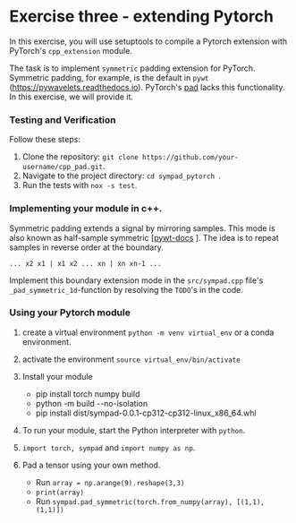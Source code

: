 # Exercise three - extending Pytorch

In this exercise, you will use setuptools to compile a Pytorch extension with PyTorch's `cpp_extension`
module. 


The task is to implement `symmetric` padding extension for PyTorch. Symmetric padding, for example, is the default in `pywt` (https://pywavelets.readthedocs.io). PyTorch's [pad](https://pytorch.org/docs/stable/generated/torch.nn.functional.pad.html) lacks this functionality. In this exercise, we will provide it.

### Testing and Verification

Follow these steps:

1. Clone the repository: `git clone https://github.com/your-username/cpp_pad.git`.
2. Navigate to the project directory: `cd sympad_pytorch `.
3. Run the tests with `nox -s test`.


### Implementing your module in c++.

Symmetric padding extends a signal by mirroring samples. This mode is also known as half-sample symmetric [[pywt-docs](https://pywavelets.readthedocs.io/en/latest/ref/signal-extension-modes.html) ]. 
The idea is to repeat samples in reverse order at the boundary.

```
... x2 x1 | x1 x2 ... xn | xn xn-1 ...
```

Implement this boundary extension mode in the `src/sympad.cpp` file's `_pad_symmetric_1d`-function by resolving the `TODO`'s in the code.


### Using your Pytorch module

1. create a virtual environment `python -m venv virtual_env` or a conda environment.
2. activate the environment `source virtual_env/bin/activate`
3. Install your module
	- pip install torch numpy build
	- python -m build --no-isolation
	- pip install dist/sympad-0.0.1-cp312-cp312-linux_x86_64.whl

4. To run your module, start the Python interpreter with `python`.
5. `import torch, sympad` and `import numpy as np`.
6. Pad a tensor using your own method.
	- Run `array = np.arange(9).reshape(3,3)`
	- `print(array)`
	- Run `sympad.pad_symmetric(torch.from_numpy(array), [(1,1), (1,1)])`


